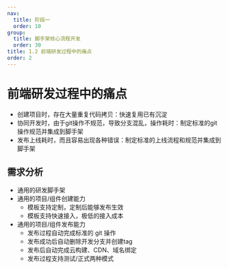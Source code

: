 ```yaml
---
nav:
  title: 阶段一
  order: 10
group:
  title: 脚手架核心流程开发
  order: 30
title: 1.2 前端研发过程中的痛点
order: 2
---
```


# 前端研发过程中的痛点

- 创建项目时，存在大量重复代码拷贝：快速复用已有沉淀
- 协同开发时，由于git操作不规范，导致分支混乱，操作耗时：制定标准的git操作规范并集成到脚手架
- 发布上线耗时，而且容易出现各种错误：制定标准的上线流程和规范并集成到脚手架

## 需求分析

- 通用的研发脚手架
- 通用的项目/组件创建能力
  - 模板支持定制，定制后能够发布生效
  - 模板支持快速接入，极低的接入成本
- 通用的项目/组件发布能力
  - 发布过程自动完成标准的 git 操作
  - 发布成功后自动删除开发分支并创建tag
  - 发布后自动完成云构建、CDN、域名绑定
  - 发布过程支持测试/正式两种模式